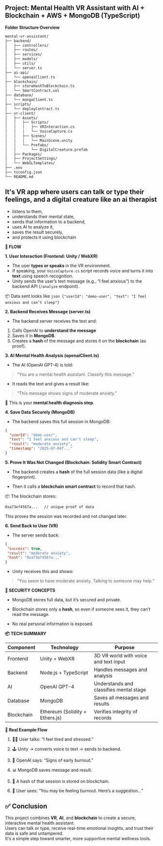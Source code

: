## **Project: Mental Health VR Assistant with AI + Blockchain + AWS + MongoDB (TypeScript)**

**Folder Structure Overview**
```bash 
mental-vr-assistant/
├── backend/
│   ├── controllers/
│   ├── routes/
│   ├── services/
│   ├── models/
│   ├── utils/
│   └── server.ts
├── ai-api/
│   └── openaiClient.ts
├── blockchain/
│   ├── storeHashToBlockchain.ts
│   └── SmartContract.sol
├── database/
│   └── mongoClient.ts
├── scripts/
│   └── deployContract.ts
├── vr-client/
│   ├── Assets/
│   │   ├── Scripts/
│   │   │   ├── VRInteraction.cs
│   │   │   └── VoiceCapture.cs
│   │   ├── Scenes/
│   │   │   └── MainScene.unity
│   │   └── Prefabs/
│   │       └── DigitalCreature.prefab
│   ├── Packages/
│   ├── ProjectSettings/
│   └── WebGLTemplates/
├── .env
├── tsconfig.json
└── README.md
```

## **It's VR app where users can talk or type their feelings, and a digital creature like an ai therapist**

- listens to them,
- understands their mental state,
- sends that information to a backend,
- uses AI to analyze it,
- saves the result securely,
- and protects it using blockchain

**🔄 FLOW**

**1. User Interaction (Frontend: Unity / WebXR)**
  - The user **types or speaks** in the VR environment.
  - If speaking, your `VoiceCapture.cs` script records voice and turns it into **text** using speech recognition.
  - Unity sends the user’s text message (e.g., “I feel anxious”) to the backend API (`/analyze` endpoint).

📦 Data sent looks like
    ```json
    {"userId": "demo-user", "text": "I feel anxious and can’t sleep"}
    ```

**2. Backend Receives Message (server.ts)**

- The backend server receives the text and:

1. Calls OpenAI to **understand the message**
2. Saves it in **MongoDB**.
3. Creates a **hash** of the message and stores it on the **blockchain** (as proof).

**3. AI Mental Health Analysis (openaiClient.ts)**

- The AI (OpenAI GPT-4) is told:

 > “You are a mental health assistant. Classify this message.”

- It reads the text and gives a result like:

 > “This message shows signs of moderate anxiety.”

🧠 This is your **mental health diagnosis step**.

**4. Save Data Securely (MongoDB)**

- The backend saves this full session in MongoDB:

```json
{
  "userId": "demo-user",
  "text": "I feel anxious and can’t sleep",
  "result": "moderate anxiety",
  "timestamp": "2025-07-04T..."
}
```

**5. Prove It Was Not Changed (Blockchain: Solidity Smart Contract)**

- The backend creates a **hash** of the full session data (like a digital fingerprint).

- Then it calls a **blockchain smart contract** to record that hash.

📦 The blockchain stores:

```bash
0xa73ef4567a...   // unique proof of data
```
This proves the session was recorded and not changed later.

**6. Send Back to User (VR)**

- The server sends back:

 ```json
{
  "success": true,
  "result": "moderate anxiety",
  "hash": "0xa73ef4567a..."
}
```
- Unity receives this and shows:

 > “You seem to have moderate anxiety. Talking to someone may help.”

**🔐 SECURITY CONCEPTS**

- MongoDB stores full data, but it’s secured and private.

- Blockchain stores only a **hash**, so even if someone sees it, they can’t read the message.

- No real personal information is exposed.

**📦 TECH SUMMARY**

| Component  | Technology                      | Purpose                                 |
| ---------- | ------------------------------- | --------------------------------------- |
| Frontend   | Unity + WebXR                   | 3D VR world with voice and text input   |
| Backend    | Node.js + TypeScript            | Handles messages and analysis           |
| AI         | OpenAI GPT-4                    | Understands and classifies mental stage |
| Database   | MongoDB                         | Saves all messages and results          |
| Blockchain | Ethereum (Solidity + Ethers.js) | Verifies integrity of records           |


**🧪 Real Example Flow**

1. 🧍‍♂️ User talks: “I feel tired and stressed.”

2. 🕹️ Unity → converts voice to text → sends to backend.

3. 🧠 OpenAI says: “Signs of early burnout.”

4. 📊 MongoDB saves message and result.

5. 🔐 A hash of that session is stored on blockchain.

6. 📢 User sees: “You may be feeling burnout. Here’s a suggestion…”




## ✅ Conclusion

This project combines **VR**, **AI**, and **blockchain** to create a secure, interactive mental health assistant.  
Users can talk or type, receive real-time emotional insights, and trust their data is safe and untampered.  
It's a simple step toward smarter, more supportive mental wellness tools.




























